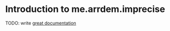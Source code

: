 # Introduction to me.arrdem.imprecise

TODO: write [great documentation](http://jacobian.org/writing/great-documentation/what-to-write/)
